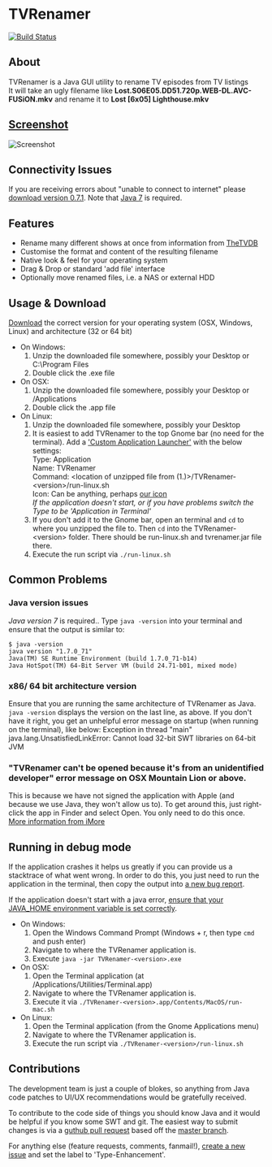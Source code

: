 # TVRenamer
[![Build Status](https://travis-ci.org/tvrenamer/tvrenamer.svg?branch=master)](https://travis-ci.org/tvrenamer/tvrenamer)
## About
TVRenamer is a Java GUI utility to rename TV episodes from TV listings  
It will take an ugly filename like **Lost.S06E05.DD51.720p.WEB-DL.AVC-FUSiON.mkv** and rename it to **Lost [6x05] Lighthouse.mkv**

## [Screenshot](https://github.com/tvrenamer/tvrenamer/wiki/Screenshots)
![Screenshot](https://dl.dropboxusercontent.com/u/554441/Screenshots/tvrenamer-0.7.png)

## Connectivity Issues
If you are receiving errors about "unable to connect to internet" please [download version 0.7.1](https://github.com/tvrenamer/tvrenamer/releases/tag/0.7.1). Note that [Java 7](https://java.com/en/download) is required.

## Features
 * Rename many different shows at once from information from [TheTVDB](http://thetvdb.com/)
 * Customise the format and content of the resulting filename
 * Native look & feel for your operating system
 * Drag & Drop or standard 'add file' interface
 * Optionally move renamed files, i.e. a NAS or external HDD

## Usage & Download
[Download](http://tvrenamer.github.com) the correct version for your operating system (OSX, Windows, Linux) and architecture (32 or 64 bit)

  * On Windows:
    1. Unzip the downloaded file somewhere, possibly your Desktop or C:\Program Files
    1. Double click the .exe file
  * On OSX:
    1. Unzip the downloaded file somewhere, possibly your Desktop or /Applications
    1. Double click the .app file
  * On Linux:
    1. Unzip the downloaded file somewhere, possibly your Desktop
    1. It is easiest to add TVRenamer to the top Gnome bar (no need for the terminal).  Add a ['Custom Application Launcher'](http://library.gnome.org/users/user-guide/2.32/gospanel-34.html.en) with the below settings:  
    Type: Application  
    Name: TVRenamer  
    Command: <location of unzipped file from (1.)>/TVRenamer-&lt;version&gt;/run-linux.sh  
    Icon: Can be anything, perhaps [our icon](http://github.com/tvrenamer/tvrenamer/raw/master/res/icons/tvrenamer.png)  
    *If the application doesn't start, or if you have problems switch the Type to be 'Application in Terminal'*
    1. If you don't add it to the Gnome bar, open an terminal and `cd` to where you unzipped the file to.  Then `cd` into the TVRenamer-&lt;version&gt; folder.  There should be run-linux.sh and tvrenamer.jar file there.
    1. Execute the run script via `./run-linux.sh`
    
## Common Problems
### Java version issues
*Java version 7* is required..  Type `java -version` into your terminal and ensure that the output is similar to:

    $ java -version
    java version "1.7.0_71"
    Java(TM) SE Runtime Environment (build 1.7.0_71-b14)
    Java HotSpot(TM) 64-Bit Server VM (build 24.71-b01, mixed mode)
   
### x86/ 64 bit architecture version
Ensure that you are running the same architecture of TVRenamer as Java. `java -version` displays the version on the last line, as above. If you don't have it right, you get an unhelpful error message on startup (when running on the terminal), like below:
    Exception in thread "main" java.lang.UnsatisfiedLinkError: Cannot load 32-bit SWT libraries on 64-bit JVM

### "TVRenamer can't be opened because it's from an unidentified developer" error message on OSX Mountain Lion or above.
This is because we have not signed the application with Apple (and because we use Java, they won't allow us to). To get around this, just right-click the app in Finder and select Open. You only need to do this once.  
[More information from iMore](http://www.imore.com/how-open-apps-unidentified-developer-os-x-mountain-lion)

## Running in debug mode
If the application crashes it helps us greatly if you can provide us a stacktrace of what went wrong.  In order to do this, you just need to run the application in the terminal, then copy the output into [a new bug report](https://github.com/tvrenamer/tvrenamer/issues/new).

If the application doesn't start with a java error, [ensure that your JAVA_HOME environment variable is set correctly](http://www.oracle.com/technology/sample_code/tech/java/sqlj_jdbc/files/9i_jdbc/EnvSetup.html).

  * On Windows:
    1. Open the Windows Command Prompt (Windows + r, then type `cmd` and push enter)
    1. Navigate to where the TVRenamer application is.
    1. Execute `java -jar TVRenamer-<version>.exe`
  * On OSX:
    1. Open the Terminal application (at /Applications/Utilities/Terminal.app)
    1. Navigate to where the TVRenamer application is.
    1. Execute it via `./TVRenamer-<version>.app/Contents/MacOS/run-mac.sh`
  * On Linux:
    1. Open the Terminal application (from the Gnome Applications menu)
    1. Navigate to where the TVRenamer application is.
    1. Execute the run script via `./TVRenamer-<version>/run-linux.sh`

## Contributions
The development team is just a couple of blokes, so anything from Java code patches to UI/UX recommendations would be gratefully received.

To contribute to the code side of things you should know Java and it would be helpful if you know some SWT and git. The easiest way to submit changes is via a [guthub pull request](http://help.github.com/forking/) based off the [master branch](http://github.com/tvrenamer/tvrenamer/tree/master).

For anything else (feature requests, comments, fanmail!), [create a new issue](https://github.com/tvrenamer/tvrenamer/issues/new) and set the label to 'Type-Enhancement'.
